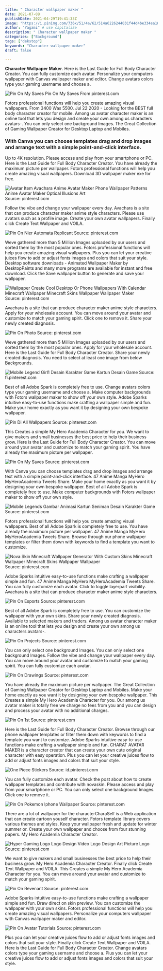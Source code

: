 ```yaml
---
title: " Character wallpaper maker "
date: 2021-07-08
publishDate: 2021-04-29T19:41:33Z
image: "https://i.pinimg.com/736x/51/4a/62/514a6226244031f44d4be334ea18f12e.jpg"
author: "Yagami" # use capitalize
description: " Character wallpaper maker "
categories: ["Background"]
tags: ["dekstop"]
keywords: "Character wallpaper maker"
draft: false

---
```



**Character Wallpaper Maker**. Here is the Last Guide for Full Body Character Creator. You can fully customize each avatar. Personalize your computers wallpaper with Canvas wallpaper maker and editor. Change avatars colors type your gaming username and choose a.

![Pin On My Saves](https://i.pinimg.com/originals/17/f2/ad/17f2ada35aa0809b2a14c068c8313c01.jpg "Pin On My Saves")
Pin On My Saves From pinterest.com


Fotors professional functions will help you create amazing visual wallpapers. From 3400 Was 5500. Jul 22 2020 - Looking for the BEST full body character creator for mobile. Among us avatar character maker is an online tool that lets you design and create your own among us characters avatars-. You can only select one background Images. The Great Collection of Gaming Wallpaper Creator for Desktop Laptop and Mobiles.

### With Canva you can choose templates drag and drop images and arrange text with a simple point-and-click interface.

Up to 4K resolution. Please access and play from your smartphone or PC. Here is the Last Guide for Full Body Character Creator. You have already the maximum picture per wallpaper. Fotors professional functions will help you create amazing visual wallpapers. Download 3D wallpaper maker exe for free.


![Avatar Item Avachara Anime Avatar Maker Phone Wallpaper Patterns Anime Avatar Maker Optical Illusions Art](https://i.pinimg.com/originals/13/65/6c/13656cadd50d56ab7118569e6cae6f01.png "Avatar Item Avachara Anime Avatar Maker Phone Wallpaper Patterns Anime Avatar Maker Optical Illusions Art")
Source: pinterest.com

Follow the vibe and change your wallpaper every day. Avachara is a site that can produce character maker anime style characters. Please use avatars such as a profile image. Create your own avatar wallpapers. Finally click Create Text Wallpaper and VOILA.

![Pin On Nier Automata Replicant](https://i.pinimg.com/736x/16/df/63/16df6350bb69cfb569c650e09e794227.jpg "Pin On Nier Automata Replicant")
Source: pinterest.com

Weve gathered more than 5 Million Images uploaded by our users and sorted them by the most popular ones. Fotors professional functions will help you create amazing visual wallpapers. Plus you can let your creative juices flow to add or adjust fonts images and colors that suit your style. Desktop software downloads - Animated Wallpaper Maker by DesktopPaints and many more programs are available for instant and free download. Click the Save wallpaper button to generate and save your wallpaper.

![Wallpaper Create Cool Desktop Or Phone Wallpapers With Calendar Minecraft Wallpaper Minecraft Skins Wallpaper Wallpaper Maker](https://i.pinimg.com/originals/8b/3b/28/8b3b28a62f6bdd0db8ad5bf63fd9ecab.jpg "Wallpaper Create Cool Desktop Or Phone Wallpapers With Calendar Minecraft Wallpaper Minecraft Skins Wallpaper Wallpaper Maker")
Source: pinterest.com

Avachara is a site that can produce character maker anime style characters. Apply for your wholesale account. You can move around your avatar and customize to match your gaming spirit. Click one to remove it. Share your newly created diagnosis.

![Pin On Photo](https://i.pinimg.com/originals/48/b7/05/48b705f73d496cba430f2bc0aeb11c04.jpg "Pin On Photo")
Source: pinterest.com

Weve gathered more than 5 Million Images uploaded by our users and sorted them by the most popular ones. Apply for your wholesale account. Here is the Last Guide for Full Body Character Creator. Share your newly created diagnosis. You need to select at least one image from below Backgrounds.

![Mobile Legend Girl1 Desain Karakter Game Kartun Desain Game](https://i.pinimg.com/originals/ca/eb/ce/caebce95cec9aaf7b423924fa338452d.jpg "Mobile Legend Girl1 Desain Karakter Game Kartun Desain Game")
Source: fi.pinterest.com

Best of all Adobe Spark is completely free to use. Change avatars colors type your gaming username and choose a. Make computer backgrounds with Fotors wallpaper maker to show off your own style. Adobe Sparks intuitive easy-to-use functions make crafting a wallpaper simple and fun. Make your home exactly as you want it by designing your own bespoke wallpaper.

![Pin Di All Wallpapers](https://i.pinimg.com/originals/27/d2/d3/27d2d3b152994fa6d372075f9f1540b9.png "Pin Di All Wallpapers")
Source: pinterest.com

This Creates a simple My Hero Academia Character for you. We want to give makers and small businesses the best price to help their business grow. Here is the Last Guide for Full Body Character Creator. You can move around your avatar and customize to match your gaming spirit. You have already the maximum picture per wallpaper.

![Pin On My Saves](https://i.pinimg.com/originals/17/f2/ad/17f2ada35aa0809b2a14c068c8313c01.jpg "Pin On My Saves")
Source: pinterest.com

With Canva you can choose templates drag and drop images and arrange text with a simple point-and-click interface. 47 Anime Manga MyHero MyHeroAcademia Tweets Share. Make your home exactly as you want it by designing your own bespoke wallpaper. Best of all Adobe Spark is completely free to use. Make computer backgrounds with Fotors wallpaper maker to show off your own style.

![Mobile Legends Gambar Animasi Kartun Seniman Desain Karakter Game](https://i.pinimg.com/originals/bc/fc/2f/bcfc2fd1a5418a652fe1c98a3e448e69.jpg "Mobile Legends Gambar Animasi Kartun Seniman Desain Karakter Game")
Source: pinterest.com

Fotors professional functions will help you create amazing visual wallpapers. Best of all Adobe Spark is completely free to use. You have already the maximum picture per wallpaper. 47 Anime Manga MyHero MyHeroAcademia Tweets Share. Browse through our phone wallpaper templates or filter them down with keywords to find a template you want to customize.

![Nova Skin Minecraft Wallpaper Generator With Custom Skins Minecraft Wallpaper Minecraft Skins Wallpaper Wallpaper](https://i.pinimg.com/originals/b3/a1/85/b3a185fd0071a4fc686e639e778ca640.png "Nova Skin Minecraft Wallpaper Generator With Custom Skins Minecraft Wallpaper Minecraft Skins Wallpaper Wallpaper")
Source: pinterest.com

Adobe Sparks intuitive easy-to-use functions make crafting a wallpaper simple and fun. 47 Anime Manga MyHero MyHeroAcademia Tweets Share. You can fully customize each avatar. Click to toggle layerpart visibility. Avachara is a site that can produce character maker anime style characters.

![Pin On Esports](https://i.pinimg.com/originals/10/74/62/107462998a5aa9ff4d64bfc83715ac95.jpg "Pin On Esports")
Source: pinterest.com

Best of all Adobe Spark is completely free to use. You can customize the wallpaper with your own skins. Share your newly created diagnosis. Available to selected makers and traders. Among us avatar character maker is an online tool that lets you design and create your own among us characters avatars-.

![Pin On Projects](https://i.pinimg.com/736x/e0/bc/a0/e0bca0ccf7eb71858ae509dca4e50cdc.jpg "Pin On Projects")
Source: pinterest.com

You can only select one background Images. You can only select one background Images. Follow the vibe and change your wallpaper every day. You can move around your avatar and customize to match your gaming spirit. You can fully customize each avatar.

![Pin On Drawings](https://i.pinimg.com/474x/d6/fe/68/d6fe68d6b33776e362e9fba46d3ad649.jpg "Pin On Drawings")
Source: pinterest.com

You have already the maximum picture per wallpaper. The Great Collection of Gaming Wallpaper Creator for Desktop Laptop and Mobiles. Make your home exactly as you want it by designing your own bespoke wallpaper. This Creates a simple My Hero Academia Character for you. Our among us avatar maker is totally free we charge no fees from you and you can design and process your avatar with no additional charges.

![Pin On 1st](https://i.pinimg.com/736x/86/63/82/866382151d5bbc9632ab596ec685503d.jpg "Pin On 1st")
Source: pinterest.com

Here is the Last Guide for Full Body Character Creator. Browse through our phone wallpaper templates or filter them down with keywords to find a template you want to customize. Adobe Sparks intuitive easy-to-use functions make crafting a wallpaper simple and fun. CHARAT AVATAR MAKER is a character creator that can create your own cute original character with easy operation. Plus you can let your creative juices flow to add or adjust fonts images and colors that suit your style.

![One Piece Stickers](https://i.pinimg.com/originals/96/ce/9d/96ce9d3bcee581553cb6d1be424fbd30.jpg "One Piece Stickers")
Source: id.pinterest.com

You can fully customize each avatar. Check the post about how to create wallpaper templates and contribute with novaskin. Please access and play from your smartphone or PC. You can only select one background Images. Click one to remove it.

![Pin On Pokemon Iphone Wallpaper](https://i.pinimg.com/originals/1b/80/0a/1b800a3d59db05a92b9064ea80adca95.jpg "Pin On Pokemon Iphone Wallpaper")
Source: pinterest.com

There are a lot of wallpaper for the characterCharaSelf is a Web application that can create cartoon youself character. Fotors template library covers various themes and styles. Keep your wallpaper fresh and update for winter summer or. Create your own wallpaper and choose from four stunning papers. My Hero Academia Character Creator.

![Hyper Gaming Logo Logo Design Video Logo Design Art Picture Logo](https://i.pinimg.com/originals/71/fc/47/71fc472790aa43f44555d08f4d4904c2.jpg "Hyper Gaming Logo Logo Design Video Logo Design Art Picture Logo")
Source: pinterest.com

We want to give makers and small businesses the best price to help their business grow. My Hero Academia Character Creator. Finally click Create Text Wallpaper and VOILA. This Creates a simple My Hero Academia Character for you. You can move around your avatar and customize to match your gaming spirit.

![Pin On Revenant](https://i.pinimg.com/originals/60/11/37/6011373d0813416b4c57bd1dc64414b8.jpg "Pin On Revenant")
Source: pinterest.com

Adobe Sparks intuitive easy-to-use functions make crafting a wallpaper simple and fun. Draw direct on skin preview. You can customize the wallpaper with your own skins. Fotors professional functions will help you create amazing visual wallpapers. Personalize your computers wallpaper with Canvas wallpaper maker and editor.

![Pin On Avatar Tutorials](https://i.pinimg.com/736x/51/4a/62/514a6226244031f44d4be334ea18f12e.jpg "Pin On Avatar Tutorials")
Source: pinterest.com

Plus you can let your creative juices flow to add or adjust fonts images and colors that suit your style. Finally click Create Text Wallpaper and VOILA. Here is the Last Guide for Full Body Character Creator. Change avatars colors type your gaming username and choose a. Plus you can let your creative juices flow to add or adjust fonts images and colors that suit your style.

